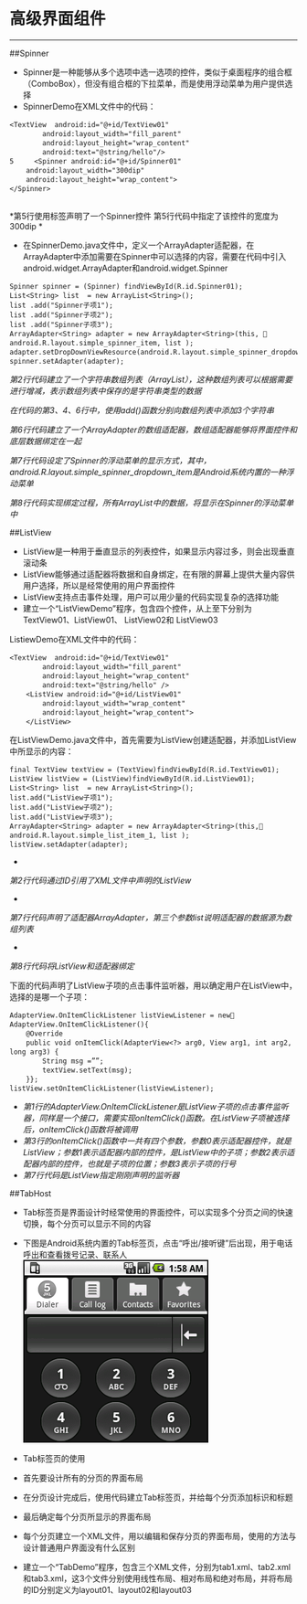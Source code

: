 # 高级界面组件

---

##Spinner
* Spinner是一种能够从多个选项中选一选项的控件，类似于桌面程序的组合框（ComboBox），但没有组合框的下拉菜单，而是使用浮动菜单为用户提供选择
* SpinnerDemo在XML文件中的代码：

```
<TextView  android:id="@+id/TextView01"
    	android:layout_width="fill_parent" 
    	android:layout_height="wrap_content" 
    	android:text="@string/hello"/>
5     <Spinner android:id="@+id/Spinner01" 
	android:layout_width="300dip" 
	android:layout_height="wrap_content">
</Spinner>


```
*第5行使用<Spinner>标签声明了一个Spinner控件
第5行代码中指定了该控件的宽度为300dip
*
* 在SpinnerDemo.java文件中，定义一个ArrayAdapter适配器，在ArrayAdapter中添加需要在Spinner中可以选择的内容，需要在代码中引入android.widget.ArrayAdapter和android.widget.Spinner

```
Spinner spinner = (Spinner) findViewById(R.id.Spinner01);   
List<String> list  = new ArrayList<String>();
list .add("Spinner子项1");
list .add("Spinner子项2");
list .add("Spinner子项3");
ArrayAdapter<String> adapter = new ArrayAdapter<String>(this, 		android.R.layout.simple_spinner_item, list );
adapter.setDropDownViewResource(android.R.layout.simple_spinner_dropdown_item);
spinner.setAdapter(adapter);

```

*第2行代码建立了一个字符串数组列表（ArrayList），这种数组列表可以根据需要进行增减，<String>表示数组列表中保存的是字符串类型的数据*

*在代码的第3、4、6行中，使用add()函数分别向数组列表中添加3个字符串*

*第6行代码建立了一个ArrayAdapter的数组适配器，数组适配器能够将界面控件和底层数据绑定在一起*

*第7行代码设定了Spinner的浮动菜单的显示方式，其中，android.R.layout.simple_spinner_dropdown_item是Android系统内置的一种浮动菜单*

*第8行代码实现绑定过程，所有ArrayList中的数据，将显示在Spinner的浮动菜单中*

##ListView
* ListView是一种用于垂直显示的列表控件，如果显示内容过多，则会出现垂直滚动条
* ListView能够通过适配器将数据和自身绑定，在有限的屏幕上提供大量内容供用户选择，所以是经常使用的用户界面控件
* ListView支持点击事件处理，用户可以用少量的代码实现复杂的选择功能
* 建立一个“ListViewDemo”程序，包含四个控件，从上至下分别为TextView01、ListView01、 ListView02和 ListView03

ListiewDemo在XML文件中的代码：

```
<TextView  android:id="@+id/TextView01" 
		android:layout_width="fill_parent" 
		android:layout_height="wrap_content" 
		android:text="@string/hello" />
	<ListView android:id="@+id/ListView01" 
		android:layout_width="wrap_content" 
		android:layout_height="wrap_content">
	</ListView>

```
在ListViewDemo.java文件中，首先需要为ListView创建适配器，并添加ListView中所显示的内容：

```
final TextView textView = (TextView)findViewById(R.id.TextView01);
ListView listView = (ListView)findViewById(R.id.ListView01);
List<String> list  = new ArrayList<String>();
list.add("ListView子项1");
list.add("ListView子项2");
list.add("ListView子项3");
ArrayAdapter<String> adapter = new ArrayAdapter<String>(this,			android.R.layout.simple_list_item_1, list );
listView.setAdapter(adapter);

```
* 
*第2行代码通过ID引用了XML文件中声明的ListView*

* 
*第7行代码声明了适配器ArrayAdapter，第三个参数list说明适配器的数据源为数组列表*

* 
*第8行代码将ListView和适配器绑定*

下面的代码声明了ListView子项的点击事件监听器，用以确定用户在ListView中，选择的是哪一个子项：

```
AdapterView.OnItemClickListener listViewListener = new			AdapterView.OnItemClickListener(){
	@Override
	public void onItemClick(AdapterView<?> arg0, View arg1, int arg2, long arg3) { 
		String msg =””;
		textView.setText(msg);
	}};
listView.setOnItemClickListener(listViewListener);

```
* *第1行的AdapterView.OnItemClickListener是ListView子项的点击事件监听器，同样是一个接口，需要实现onItemClick()函数。在ListView子项被选择后，onItemClick()函数将被调用*
* *第3行的onItemClick()函数中一共有四个参数，参数0表示适配器控件，就是ListView；参数1表示适配器内部的控件，是ListView中的子项；参数2表示适配器内部的控件，也就是子项的位置；参数3表示子项的行号*
* *第7行代码是ListView指定刚刚声明的监听器*


##TabHost
* Tab标签页是界面设计时经常使用的界面控件，可以实现多个分页之间的快速切换，每个分页可以显示不同的内容
* 下图是Android系统内置的Tab标签页，点击“呼出/接听键”后出现，用于电话呼出和查看拨号记录、联系人
![](19.png)

* Tab标签页的使用
 * 首先要设计所有的分页的界面布局
 * 在分页设计完成后，使用代码建立Tab标签页，并给每个分页添加标识和标题
 * 最后确定每个分页所显示的界面布局
 
* 每个分页建立一个XML文件，用以编辑和保存分页的界面布局，使用的方法与设计普通用户界面没有什么区别
* 建立一个“TabDemo”程序，包含三个XML文件，分别为tab1.xml、tab2.xml和tab3.xml，这3个文件分别使用线性布局、相对布局和绝对布局，并将布局的ID分别定义为layout01、layout02和layout03


 
 
 








